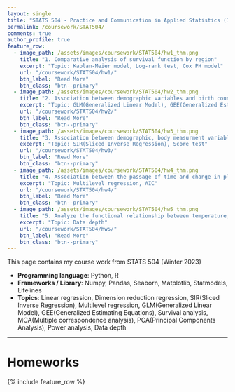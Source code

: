```yaml
---
layout: single
title: "STATS 504 - Practice and Communication in Applied Statistics (In progress)"
permalink: /coursework/STAT504/
comments: true
author_profile: true
feature_row:
  - image_path: /assets/images/coursework/STAT504/hw1_thm.png
    title: "1. Comparative analysis of survival function by region"
    excerpt: "Topic: Kaplan-Meier model, Log-rank test, Cox PH model"
    url: "/coursework/STAT504/hw1/"
    btn_label: "Read More"
    btn_class: "btn--primary"	
  - image_path: /assets/images/coursework/STAT504/hw2_thm.png
    title: "2. Association between demographic variables and birth counts by counties"
    excerpt: "Topic: GLM(Generalized Linear Model), GEE(Generalized Estimating Equations), PCA(Principal Component Analysis), Score test"
    url: "/coursework/STAT504/hw2/"
    btn_label: "Read More"
    btn_class: "btn--primary"	
  - image_path: /assets/images/coursework/STAT504/hw3_thm.png
    title: "3. Association between demographic, body measurment variables and blood pressure"
    excerpt: "Topic: SIR(Sliced Inverse Regression), Score test"
    url: "/coursework/STAT504/hw3/"
    btn_label: "Read More"
    btn_class: "btn--primary"	
  - image_path: /assets/images/coursework/STAT504/hw4_thm.png
    title: "4. Association between the passage of time and change in plant habitats"
    excerpt: "Topic: Multilevel regression, AIC"
    url: "/coursework/STAT504/hw4/"
    btn_label: "Read More"
    btn_class: "btn--primary"	
  - image_path: /assets/images/coursework/STAT504/hw5_thm.png
    title: "5. Analyze the functional relationship between temperature, salinity and ocean depth"
    excerpt: "Topic: Data depth"
    url: "/coursework/STAT504/hw5/"
    btn_label: "Read More"
    btn_class: "btn--primary"	
---
```


This page contains my course work from STATS 504 (Winter 2023)

- **Programming language**: Python, R
- **Frameworks / Library**: Numpy, Pandas, Seaborn, Matplotlib, Statmodels, Lifelines
- **Topics**: Linear regression, Dimension reduction regression, SIR(Sliced Inverse Regression), Multilevel regression, GLM(Generalized Linear Model), GEE(Generalized Estimating Equations), Survival analysis, MCA(Multiple correspondence analysis), PCA(Principal Components Analysis), Power analysis, Data depth


***

# Homeworks

{% include feature_row %}